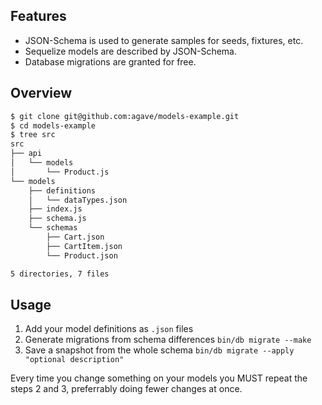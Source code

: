 ## Features

- JSON-Schema is used to generate samples for seeds, fixtures, etc.
- Sequelize models are described by JSON-Schema.
- Database migrations are granted for free.

## Overview

```bash
$ git clone git@github.com:agave/models-example.git
$ cd models-example
$ tree src
src
├── api
│   └── models
│       └── Product.js
└── models
    ├── definitions
    │   └── dataTypes.json
    ├── index.js
    ├── schema.js
    └── schemas
        ├── Cart.json
        ├── CartItem.json
        └── Product.json

5 directories, 7 files
```

## Usage

1. Add your model definitions as `.json` files
2. Generate  migrations from schema differences `bin/db migrate --make`
3. Save a snapshot from the whole schema `bin/db migrate --apply "optional description"`

Every time you change something on your models you MUST repeat the steps 2 and 3, preferrably doing fewer changes at once.
